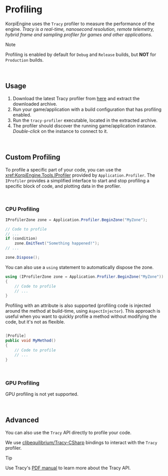 
# Profiling

KorpiEngine uses the `Tracy` profiler to measure the performance of the engine.
_Tracy is a real-time, nanosecond resolution, remote telemetry, hybrid frame and sampling profiler for games and other applications_.

> [!NOTE]
> Profiling is enabled by default for `Debug` and `Release` builds, but **NOT** for `Production` builds.

<br/>

## Usage

1. Download the latest Tracy profiler from [here](https://github.com/wolfpld/tracy/releases) and extract the downloaded archive.
2. Run your game/application with a build configuration that has profiling enabled.
3. Run the `tracy-profiler` executable, located in the extracted archive.
4. The profiler should discover the running game/application instance. _Double-click_ on the instance to connect to it.

<br/>

## Custom Profiling

To profile a specific part of your code,
you can use the <xref:KorpiEngine.Tools.IProfiler> provided by `Application.Profiler`.
The `IProfiler` provides a simplified interface to start and stop profiling a specific block of code,
and plotting data in the profiler.

<br/>

### CPU Profiling

```csharp
IProfilerZone zone = Application.Profiler.BeginZone("MyZone");

// Code to profile
// ...
if (condition)
    zone.EmitText("Something happened!");
// ...

zone.Dispose();
```

You can also use a `using` statement to automatically dispose the zone.

```csharp
using (IProfilerZone zone = Application.Profiler.BeginZone("MyZone"))
{
    // Code to profile
    // ...
}
```

Profiling with an attribute is also supported (profiling code is injected around the method at build-time, using `AspectInjector`).
This approach is useful when you want to quickly profile a method without modifying the code,
but it's not as flexible.

```csharp

[Profile]
public void MyMethod()
{
    // Code to profile
    // ...
}
``` 

<br/>

### GPU Profiling

GPU profiling is not yet supported.

<br/>

## Advanced

You can also use the `Tracy` API directly to profile your code.

We use [clibequilibrium/Tracy-CSharp](https://github.com/clibequilibrium/Tracy-CSharp) bindings
to interact with the `Tracy` profiler.

> [!TIP]
> Use Tracy's [PDF manual](https://github.com/wolfpld/tracy/releases) to learn more about the Tracy API.
